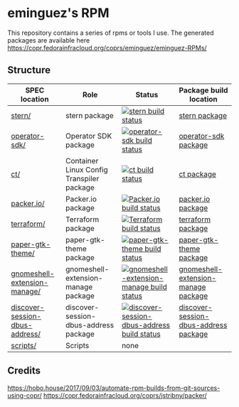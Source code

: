 # eminguez's RPM

This repository contains a series of rpms or tools I use.
The generated packages are available here https://copr.fedorainfracloud.org/coprs/eminguez/eminguez-RPMs/

## Structure

SPEC location | Role | Status | Package build location
------------ | ------------- | ------------ | ------------
[stern/](stern/) | stern package | [![stern build status](https://copr.fedorainfracloud.org/coprs/eminguez/eminguez-RPMs/package/stern/status_image/last_build.png)](https://copr.fedorainfracloud.org/coprs/eminguez/eminguez-RPMs/package/stern/) | [stern package](https://copr.fedorainfracloud.org/coprs/eminguez/eminguez-RPMs/package/stern/)
[operator-sdk/](operator-sdk/) | Operator SDK package | [![operator-sdk build status](https://copr.fedorainfracloud.org/coprs/eminguez/eminguez-RPMs/package/operator-sdk/status_image/last_build.png)](https://copr.fedorainfracloud.org/coprs/eminguez/eminguez-RPMs/package/operator-sdk/) | [operator-sdk package](https://copr.fedorainfracloud.org/coprs/eminguez/eminguez-RPMs/package/operator-sdk/)
[ct/](ct/) | Container Linux Config Transpiler package | [![ct build status](https://copr.fedorainfracloud.org/coprs/eminguez/eminguez-RPMs/package/ct/status_image/last_build.png)](https://copr.fedorainfracloud.org/coprs/eminguez/eminguez-RPMs/package/ct/) | [ct package](https://copr.fedorainfracloud.org/coprs/eminguez/eminguez-RPMs/package/ct/)
[packer.io/](packer.io/) | Packer.io package | [![Packer.io build status](https://copr.fedorainfracloud.org/coprs/eminguez/eminguez-RPMs/package/packer.io/status_image/last_build.png)](https://copr.fedorainfracloud.org/coprs/eminguez/eminguez-RPMs/package/packer.io/) | [packer.io package](https://copr.fedorainfracloud.org/coprs/eminguez/eminguez-RPMs/package/packer.io/)
[terraform/](terraform/) | Terraform package | [![Terraform build status](https://copr.fedorainfracloud.org/coprs/eminguez/eminguez-RPMs/package/terraform/status_image/last_build.png)](https://copr.fedorainfracloud.org/coprs/eminguez/eminguez-RPMs/package/terraform/) | [terraform package](https://copr.fedorainfracloud.org/coprs/eminguez/eminguez-RPMs/package/terraform/)
[paper-gtk-theme/](paper-gtk-theme/) | paper-gtk-theme package | [![paper-gtk-theme build status](https://copr.fedorainfracloud.org/coprs/eminguez/eminguez-RPMs/package/paper-gtk-theme/status_image/last_build.png)](https://copr.fedorainfracloud.org/coprs/eminguez/eminguez-RPMs/package/paper-gtk-theme/) | [paper-gtk-theme package](https://copr.fedorainfracloud.org/coprs/eminguez/eminguez-RPMs/package/paper-gtk-theme/)
[gnomeshell-extension-manage/](gnomeshell-extension-manage/) | gnomeshell-extension-manage package | [![gnomeshell-extension-manage build status](https://copr.fedorainfracloud.org/coprs/eminguez/eminguez-RPMs/package/gnomeshell-extension-manage/status_image/last_build.png)](https://copr.fedorainfracloud.org/coprs/eminguez/eminguez-RPMs/package/gnomeshell-extension-manage/) | [gnomeshell-extension-manage package](https://copr.fedorainfracloud.org/coprs/eminguez/eminguez-RPMs/package/gnomeshell-extension-manage/)
[discover-session-dbus-address/](discover-session-dbus-address/) | discover-session-dbus-address package | [![discover-session-dbus-address build status](https://copr.fedorainfracloud.org/coprs/eminguez/eminguez-RPMs/package/discover-session-dbus-address/status_image/last_build.png)](https://copr.fedorainfracloud.org/coprs/eminguez/eminguez-RPMs/package/discover-session-dbus-address/) | [discover-session-dbus-address package](https://copr.fedorainfracloud.org/coprs/eminguez/eminguez-RPMs/package/discover-session-dbus-address/)
[scripts/](scripts/) | Scripts | none

## Credits
https://hobo.house/2017/09/03/automate-rpm-builds-from-git-sources-using-copr/
https://copr.fedorainfracloud.org/coprs/jstribny/packer/
